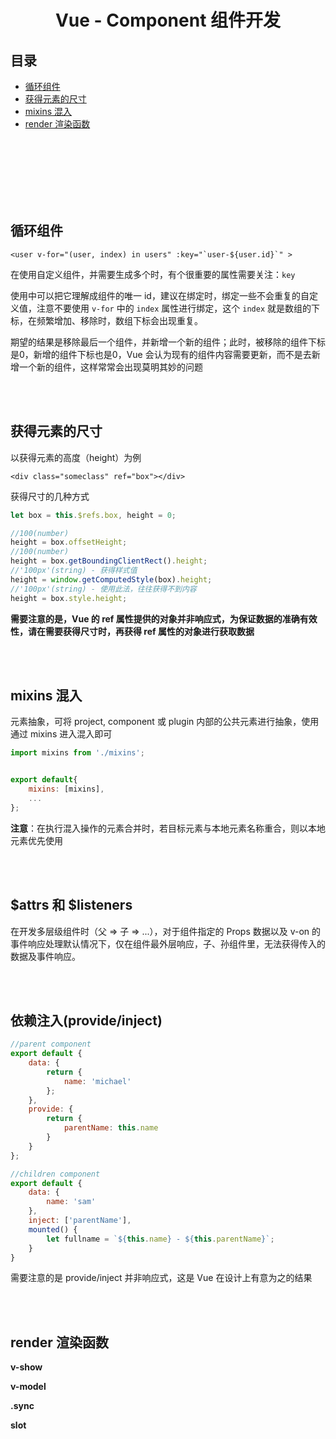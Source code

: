# <div align="center">Vue - Component 组件开发</div>

## 目录

- [循环组件](#循环组件)
- [获得元素的尺寸](#获得元素的尺寸)
- [mixins 混入](#mixins-混入)
- [render 渲染函数](#render-渲染函数)

<br><br><br><br><br><br>

## 循环组件

```vue
<user v-for="(user, index) in users" :key="`user-${user.id}`" >
```
在使用自定义组件，并需要生成多个时，有个很重要的属性需要关注：`key`

使用中可以把它理解成组件的唯一 id，建议在绑定时，绑定一些不会重复的自定义值，注意不要使用 `v-for` 中的 `index` 属性进行绑定，这个 `index` 就是数组的下标，在频繁增加、移除时，数组下标会出现重复。

期望的结果是移除最后一个组件，并新增一个新的组件；此时，被移除的组件下标是0，新增的组件下标也是0，Vue 会认为现有的组件内容需要更新，而不是去新增一个新的组件，这样常常会出现莫明其妙的问题

<br><br>

## 获得元素的尺寸

以获得元素的高度（height）为例

```vue
<div class="someclass" ref="box"></div>
```

获得尺寸的几种方式

```js
let box = this.$refs.box, height = 0;

//100(number)
height = box.offsetHeight;
//100(number)
height = box.getBoundingClientRect().height;
//'100px'(string) - 获得样式值
height = window.getComputedStyle(box).height;
//'100px'(string) - 使用此法，往往获得不到内容
height = box.style.height;
```

**需要注意的是，Vue 的 ref 属性提供的对象并非响应式，为保证数据的准确有效性，请在需要获得尺寸时，再获得 ref 属性的对象进行获取数据**

<br><br>

## mixins 混入

元素抽象，可将 project, component 或 plugin 内部的公共元素进行抽象，使用通过 mixins 进入混入即可

```js
import mixins from './mixins';


export default{
    mixins: [mixins],
    ...
};
```

**注意**：在执行混入操作的元素合并时，若目标元素与本地元素名称重合，则以本地元素优先使用

<br><br>

## $attrs 和 $listeners

在开发多层级组件时（父 => 子 => ...），对于组件指定的 Props 数据以及 v-on 的事件响应处理默认情况下，仅在组件最外层响应，子、孙组件里，无法获得传入的数据及事件响应。

<br><br>

## 依赖注入(provide/inject)


```js
//parent component
export default {
    data: {
        return {
            name: 'michael'
        };
    },
    provide: {
        return {
            parentName: this.name
        }
    }
};

//children component
export default {
    data: {
        name: 'sam'
    },
    inject: ['parentName'],
    mounted() {
        let fullname = `${this.name} - ${this.parentName}`;
    }
}
```

需要注意的是 provide/inject 并非响应式，这是 Vue 在设计上有意为之的结果

<br><br>

## render 渲染函数

**v-show**

**v-model**

**.sync**

**slot**


<br><br>
